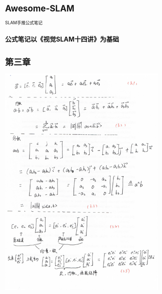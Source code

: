 # Awesome-SLAM
SLAM手推公式笔记
## 公式笔记以《视觉SLAM十四讲》为基础

# 第三章 

![SLAM3.1_0.jpg](./image/SLAM3.1_0.jpg )


